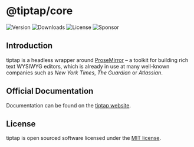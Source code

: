 # @tiptap/core

![Version](https://img.shields.io/npm/v/@tiptap/core.svg?label=version) ![Downloads](https://img.shields.io/npm/dm/@tiptap/core.svg) ![License](https://img.shields.io/npm/l/@tiptap/core.svg) ![Sponsor](https://img.shields.io/static/v1?label=Sponsor&message=%E2%9D%A4&logo=GitHub)

## Introduction

tiptap is a headless wrapper around [ProseMirror](https://ProseMirror.net) – a toolkit for building rich text WYSIWYG editors, which is already in use at many well-known companies such as *New York Times*, *The Guardian* or *Atlassian*.

## Official Documentation

Documentation can be found on the [tiptap website](https://tiptap.dev).

## License

tiptap is open sourced software licensed under the [MIT license](https://github.com/ueberdosis/tiptap/blob/main/LICENSE.md).